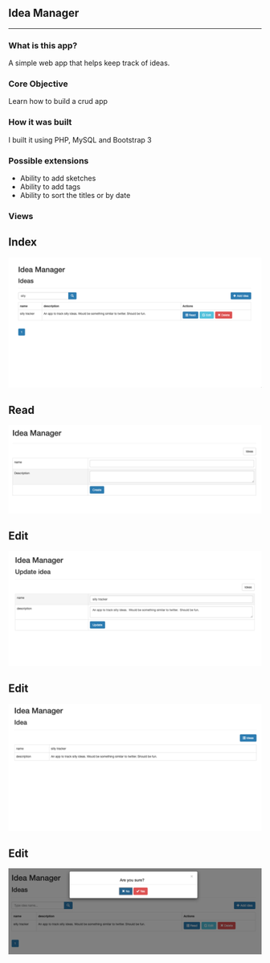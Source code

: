 ## Idea Manager
***

### What is this app?

A simple web app that helps keep track of ideas.  

### Core Objective

Learn how to build a crud app

### How it was built

I built it using PHP, MySQL and Bootstrap 3

### Possible extensions
- Ability to add sketches
- Ability to add tags
- Ability to sort the titles or by date


### Views

## Index
<img src="./index.jpg">

## Read
<img src="./add.jpg">

## Edit
<img src="./edit.jpg">

## Edit
<img src="./view.jpg">

## Edit
<img src="./delete.jpg">
